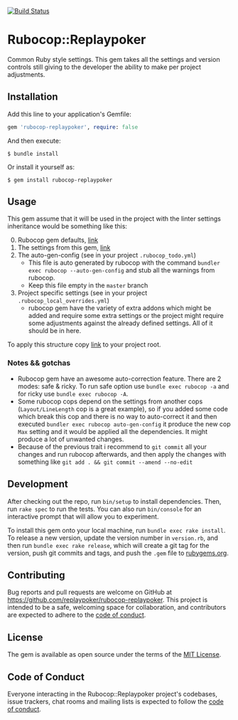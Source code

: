 [![Build Status](https://travis-ci.org/replaypoker/rubocop-replaypoker.svg?branch=master)](https://travis-ci.org/replaypoker/rubocop-replaypoker)

# Rubocop::Replaypoker

Common Ruby style settings. This gem takes all the settings and version controls
still giving to the developer the ability to make per project adjustments.

## Installation

Add this line to your application's Gemfile:

```ruby
gem 'rubocop-replaypoker', require: false
```

And then execute:

    $ bundle install

Or install it yourself as:

    $ gem install rubocop-replaypoker

## Usage

This gem assume that it will be used in the project with the linter settings
inheritance would be something like this:

0. Rubocop gem defaults, [link](https://github.com/rubocop/rubocop/blob/master/config/default.yml)
1. The settings from this gem, [link](https://github.com/replaygaming/rubocop-replaypoker/blob/master/config/default.yml)
2. The auto-gen-config (see in your project `.rubocop_todo.yml`)
    * This file is auto generated by rubocop with the command `bundler exec rubocop --auto-gen-config` and stub all the warnings from rubocop.
    * Keep this file empty in the `master` branch
3. Project specific settings (see in your project `.rubocop_local_overrides.yml`)
    * rubocop gem have the variety of extra addons which might be added and require some extra settings or the project might require some adjustments against the already defined settings. All of it should be in here.

To apply this structure copy [link](https://github.com/rubocop/rubocop/blob/master/templates/.rubocop.yml)
to your project root.

### Notes && gotchas

* Rubocop gem have an awesome auto-correction feature. There are 2 modes: safe & ricky. To run safe option use `bundle exec rubocop -a` and for ricky use `bundle exec rubocop -A`.
* Some rubocop cops depend on the settings from another cops (`Layout/LineLength` cop is a great example), so if you added some code which break this cop and there is no way to auto-correct it and then executed `bundler exec rubocop auto-gen-config` it produce the new cop `Max` setting and it would be applied  all the dependencies. It might produce a lot of unwanted changes.
* Because of the previous trait i recommend to `git commit` all your changes and run rubocop afterwards, and then apply the changes with something like `git add . && git commit --amend --no-edit`

## Development

After checking out the repo, run `bin/setup` to install dependencies. Then, run `rake spec` to run the tests. You can also run `bin/console` for an interactive prompt that will allow you to experiment.

To install this gem onto your local machine, run `bundle exec rake install`. To release a new version, update the version number in `version.rb`, and then run `bundle exec rake release`, which will create a git tag for the version, push git commits and tags, and push the `.gem` file to [rubygems.org](https://rubygems.org).

## Contributing

Bug reports and pull requests are welcome on GitHub at https://github.com/replaypoker/rubocop-replaypoker. This project is intended to be a safe, welcoming space for collaboration, and contributors are expected to adhere to the [code of conduct](https://github.com/replaypoker/rubocop-replaypoker/blob/master/CODE_OF_CONDUCT.md).

## License

The gem is available as open source under the terms of the [MIT License](https://opensource.org/licenses/MIT).

## Code of Conduct

Everyone interacting in the Rubocop::Replaypoker project's codebases, issue trackers, chat rooms and mailing lists is expected to follow the [code of conduct](https://github.com/replaypoker/rubocop-replaypoker/blob/master/CODE_OF_CONDUCT.md).
